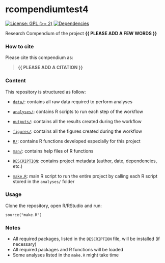 <!-- README.md is generated from README.Rmd. Please edit that file -->

# rcompendiumtest4

<!-- badges: start -->

[![License: GPL (&gt;=
2)](https://img.shields.io/badge/License-GPL%20%28%3E%3D%202%29-blue.svg)](https://choosealicense.com/licenses/gpl-2.0/)
[![Dependencies](https://img.shields.io/badge/dependencies-2/95-green?style=flat)](#)
<!-- badges: end -->

Research Compendium of the project **{{ PLEASE ADD A FEW WORDS }}**

### How to cite

Please cite this compendium as:

> **{{ PLEASE ADD A CITATION }}**

### Content

This repository is structured as follow:

-   [`data/`](https://github.com/avallecam/rcompendiumtest4/tree/master/data):
    contains all raw data required to perform analyses

-   [`analyses/`](https://github.com/avallecam/rcompendiumtest4/tree/main/analyses/):
    contains R scripts to run each step of the workflow

-   [`outputs/`](https://github.com/avallecam/rcompendiumtest4/tree/main/outputs):
    contains all the results created during the workflow

-   [`figures/`](https://github.com/avallecam/rcompendiumtest4/tree/main/figures):
    contains all the figures created during the workflow

-   [`R/`](https://github.com/avallecam/rcompendiumtest4/tree/main/R):
    contains R functions developed especially for this project

-   [`man/`](https://github.com/avallecam/rcompendiumtest4/tree/main/man):
    contains help files of R functions

-   [`DESCRIPTION`](https://github.com/avallecam/rcompendiumtest4/tree/main/DESCRIPTION):
    contains project metadata (author, date, dependencies, etc.)

-   [`make.R`](https://github.com/avallecam/rcompendiumtest4/tree/main/make.R):
    main R script to run the entire project by calling each R script
    stored in the `analyses/` folder

### Usage

Clone the repository, open R/RStudio and run:

    source("make.R")

### Notes

-   All required packages, listed in the `DESCRIPTION` file, will be
    installed (if necessary)
-   All required packages and R functions will be loaded
-   Some analyses listed in the `make.R` might take time
